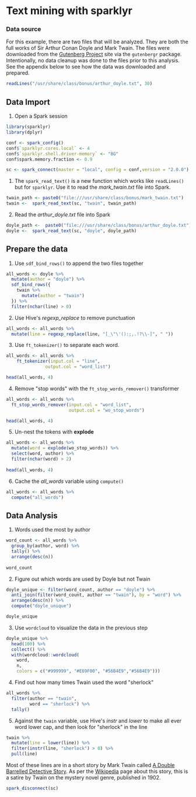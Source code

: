

# Text mining with sparklyr

### Data source

For this example, there are two files that will be analyzed.  They are both the full works of Sir Arthur Conan Doyle and Mark Twain.  The files were downloaded from the [Gutenberg Project](https://www.gutenberg.org/) site via the `gutenbergr` package.  Intentionally, no data cleanup was done to the files prior to this analysis.  See the appendix below to see how the data was downloaded and prepared.


```r
readLines("/usr/share/class/bonus/arthur_doyle.txt", 30) 
```


## Data Import

1. Open a Spark session

```r
library(sparklyr)
library(dplyr)

conf <- spark_config()
conf$`sparklyr.cores.local` <- 4
conf$`sparklyr.shell.driver-memory` <- "8G"
conf$spark.memory.fraction <- 0.9

sc <- spark_connect(master = "local", config = conf,version = "2.0.0")
```


1. The `spark_read_text()` is a new function which works like `readLines()` but for `sparklyr`. Use it to read the *mark_twain.txt* file into Spark.

```r
twain_path <- paste0("file:///usr/share/class/bonus/mark_twain.txt")
twain <-  spark_read_text(sc, "twain", twain_path) 
```

2. Read the *arthur_doyle.txt* file into Spark

```r
doyle_path <-  paste0("file:///usr/share/class/bonus/arthur_doyle.txt")
doyle <-  spark_read_text(sc, "doyle", doyle_path) 
```


## Prepare the data

1. Use `sdf_bind_rows()` to append the two files together

```r
all_words <- doyle %>%
  mutate(author = "doyle") %>%
  sdf_bind_rows({
    twain %>%
      mutate(author = "twain")
  }) %>%
  filter(nchar(line) > 0)
```

2. Use Hive's *regexp_replace* to remove punctuation

```r
all_words <- all_words %>%
  mutate(line = regexp_replace(line, "[_\"\'():;,.!?\\-]", " ")) 
```

3. Use `ft_tokenizer()` to separate each word. 

```r
all_words <- all_words %>%
    ft_tokenizer(input.col = "line",
               output.col = "word_list")

head(all_words, 4)
```

4. Remove "stop words" with the `ft_stop_words_remover()` transformer

```r
all_words <- all_words %>%
  ft_stop_words_remover(input.col = "word_list",
                        output.col = "wo_stop_words")

head(all_words, 4)
```

5. Un-nest the tokens with **explode** 

```r
all_words <- all_words %>%
  mutate(word = explode(wo_stop_words)) %>%
  select(word, author) %>%
  filter(nchar(word) > 2)
  
head(all_words, 4)
```

6. Cache the *all_words* variable using `compute()`  

```r
all_words <- all_words %>%
  compute("all_words")
```


## Data Analysis

1. Words used the most by author


```r
word_count <- all_words %>%
  group_by(author, word) %>%
  tally() %>%
  arrange(desc(n)) 
  
word_count
```

2. Figure out which words are used by Doyle but not Twain


```r
doyle_unique <- filter(word_count, author == "doyle") %>%
  anti_join(filter(word_count, author == "twain"), by = "word") %>%
  arrange(desc(n)) %>%
  compute("doyle_unique")

doyle_unique
```

3. Use `wordcloud` to visualize the data in the previous step

```r
doyle_unique %>%
  head(100) %>%
  collect() %>%
  with(wordcloud::wordcloud(
    word, 
    n,
    colors = c("#999999", "#E69F00", "#56B4E9","#56B4E9")))
```

4. Find out how many times Twain used the word "sherlock"

```r
all_words %>%
  filter(author == "twain",
         word == "sherlock") %>%
  tally()
```

5. Against the `twain` variable, use Hive's *instr* and *lower* to make all ever word lower cap, and then look for "sherlock" in the line

```r
twain %>%
  mutate(line = lower(line)) %>%
  filter(instr(line, "sherlock") > 0) %>%
  pull(line)
```

Most of these lines are in a short story by Mark Twain called [A Double Barrelled Detective Story](https://www.gutenberg.org/files/3180/3180-h/3180-h.htm#link2H_4_0008). As per the [Wikipedia](https://en.wikipedia.org/wiki/A_Double_Barrelled_Detective_Story) page about this story, this is a satire by Twain on the mystery novel genre, published in 1902.



```r
spark_disconnect(sc)
```
